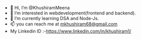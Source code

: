 - 👋 Hi, I’m @KhushiramMeena
- 👀 I’m interested in webdevelopment(frontend and backend).
- 🌱 I’m currently learning DSA and Node-Js.
- 📫 you can reach me at mkhushiram68@gmail.com
- My Linkedin ID :-https://www.linkedin.com/in/khushiram1/

<!---
KhushiramMeena/KhushiramMeena is a ✨ special ✨ repository because its `README.md` (this file) appears on your GitHub profile.
You can click the Preview link to take a look at your changes.
--->

